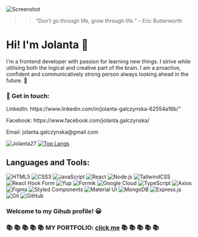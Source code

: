 
![Screenshot](https://user-images.githubusercontent.com/53143114/116747441-328fbc00-a9fe-11eb-8e73-8c21d3814e30.jpg)



>><q>Don’t go through life, grow through life.</q> – Eric Butterworth


<h1>Hi! I'm Jolanta  &#128075;</h1>

<p>I'm a frontend developer with passion for learning new things. 
I strive while utilising both the logical and creative part of the brain. 
I am a proactive, confident and communicatively strong person always looking ahead in the future. &#128640;</p>


<h3>&#128233; Get in touch:</h3>
<p>LinkedIn: https://www.linkedin.com/in/jolanta-galczynska-62554a16b/"</p>
<p>Facebook: https://www.facebook.com/jolanta.galczynska/</p>
<p>Email: jolanta.galczynska@gmail.com</p>

![Jolanta27](https://github-readme-stats.vercel.app/api?username=Jolanta27&show_icons=true&theme=radical) [![Top Langs](https://github-readme-stats.vercel.app/api/top-langs/?username=Jolanta27&layout=compact)](https://github.com/Jolanta27/github-readme-stats)

## Languages and Tools:

![HTML5](https://img.shields.io/badge/-HTML5-black?style=flat-square&logo=html5)
![CSS3](https://img.shields.io/badge/-CSS3-black?style=flat-square&logo=css3)
![JavaScript](https://img.shields.io/badge/-JavaScript-black?style=flat-square&logo=javascript)
![React](https://img.shields.io/badge/-React-black?style=flat-square&logo=react)
![Node.js](https://img.shields.io/badge/-Node.js-black?style=flat-square&logo=node.js)
![TailwindCSS](https://img.shields.io/badge/-TailwindCSS-black?style=flat-square&logo=tailwind-css)
![React Hook Form](https://img.shields.io/badge/-React%20Hook%20Form-black?style=flat-square&logo=react)
![Yup](https://img.shields.io/badge/-Yup-black?style=flat-square&logo=yup)
![Formik](https://img.shields.io/badge/-Formik-black?style=flat-square&logo=formik)
![Google Cloud](https://img.shields.io/badge/-Google%20Cloud-black?style=flat-square&logo=google-cloud)
![TypeScript](https://img.shields.io/badge/-TypeScript-black?style=flat-square&logo=typescript)
![Axios](https://img.shields.io/badge/-Axios-black?style=flat-square&logo=axios)
![Figma](https://img.shields.io/badge/-Figma-black?style=flat-square&logo=figma)
![Styled Components](https://img.shields.io/badge/-Styled%20Components-black?style=flat-square&logo=styled-components)
![Material UI](https://img.shields.io/badge/-Material%20UI-black?style=flat-square&logo=material-ui)
![MongoDB](https://img.shields.io/badge/-MongoDB-black?style=flat-square&logo=mongodb)
![Express.js](https://img.shields.io/badge/-Express.js-black?style=flat-square&logo=express)
![Git](https://img.shields.io/badge/-Git-black?style=flat-square&logo=git)
![GitHub](https://img.shields.io/badge/-GitHub-black?style=flat-square&logo=github)

<h3>Welcome to my Gihub profile! &#128512;<h3>
  
   :books: :books: :books: :books: :books: MY PORTFOLIO: [click me](https://jolanta27.github.io/) :books: :books: :books: :books: :books: 
